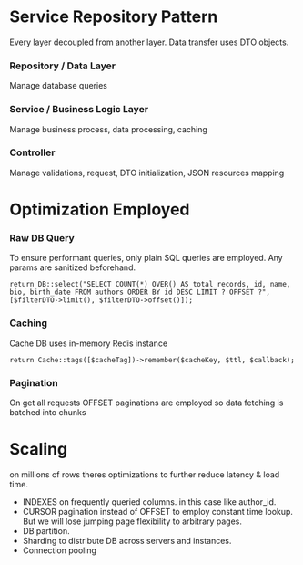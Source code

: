 # Service Repository Pattern

Every layer decoupled from another layer. Data transfer uses DTO objects.

### Repository / Data Layer

Manage database queries

### Service / Business Logic Layer

Manage business process, data processing, caching

### Controller

Manage validations, request, DTO initialization, JSON resources mapping

# Optimization Employed

### Raw DB Query

To ensure performant queries, only plain SQL queries are employed. Any params are sanitized beforehand.

```
return DB::select("SELECT COUNT(*) OVER() AS total_records, id, name, bio, birth_date FROM authors ORDER BY id DESC LIMIT ? OFFSET ?", [$filterDTO->limit(), $filterDTO->offset()]);
```

### Caching

Cache DB uses in-memory Redis instance

```
return Cache::tags([$cacheTag])->remember($cacheKey, $ttl, $callback);
```

### Pagination

On get all requests OFFSET paginations are employed so data fetching is batched into chunks

# Scaling

on millions of rows theres optimizations to further reduce latency & load time.

- INDEXES on frequently queried columns. in this case like author_id.
- CURSOR pagination instead of OFFSET to employ constant time lookup. But we will lose jumping page flexibility to arbitrary pages.
- DB partition.
- Sharding to distribute DB across servers and instances.
- Connection pooling
